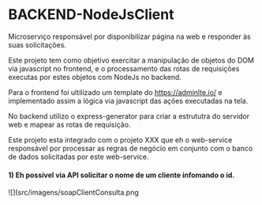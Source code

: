 # BACKEND-NodeJsClient
Microserviço responsável por disponibilizar página na web e responder às suas solicitações.

Este projeto tem como objetivo exercitar a manipulação de objetos do DOM via javascript no frontend, e o processamento das rotas de requisições executas por estes  objetos com NodeJs no backend.

Para o frontend foi ultilizado um template do https://adminlte.io/ e implementado assim a lógica via javascript das ações executadas na tela.

No backend utilizo o express-generator para criar a estrututra do servidor web e mapear as rotas de requisição.

Este projeto esta integrado com o projeto XXX que eh o web-service responsável por processar as regras de negócio em conjunto com o banco de dados solicitadas por este web-service.

#### 1) Eh possível via API solicitar o nome de um cliente infomando o id.

![](src/imagens/soapClientConsulta.png
